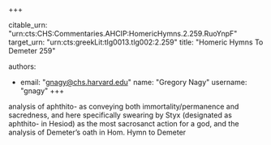 +++


citable_urn: "urn:cts:CHS:Commentaries.AHCIP:HomericHymns.2.259.RuoYnpF"
target_urn: "urn:cts:greekLit:tlg0013.tlg002:2.259"
title: "Homeric Hymns To Demeter 259"

authors:
- email: "gnagy@chs.harvard.edu"
  name: "Gregory Nagy"
  username: "gnagy"
+++

<p>analysis of aphthito- as conveying both immortality/permanence and sacredness, and here specifically swearing by Styx (designated as aphthito- in Hesiod) as the most sacrosanct action for a god, and the analysis of Demeter’s oath in Hom. Hymn to Demeter</p>